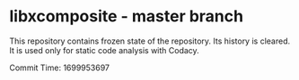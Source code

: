 # libxcomposite - master branch

This repository contains frozen state of the repository.
Its history is cleared. It is used only for static code
analysis with Codacy.

Commit Time: 1699953697